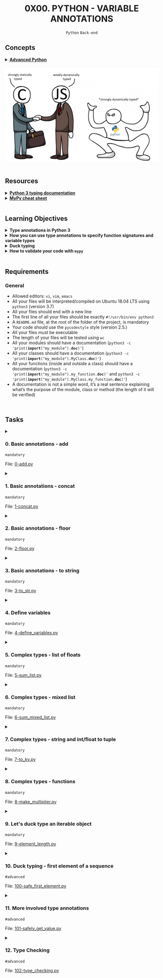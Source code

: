 <h1 align="center"><b>0X00. PYTHON - VARIABLE ANNOTATIONS</b></h1>
<div align="center"><code>Python</code> <code>Back-end</code></div>

## Concepts
<details>
<summary><b><a href="https://intranet.alxswe.com/rltoken/5j0OtdWh36_HVAHKJX2gaA">Advanced Python</a></b></summary><br>

<br><p align="center">※※※※※※※※※※※※</p><br>
</details>

<br>
<div align="center"><img alt="" src="https://github.com/codenvibes/alx-backend-python/blob/master/0x00-python_variable_annotations/images/y9y25tefi5401.png"></div>

<!-- <br>
<hr>
<h3><a href=>Notes</a></h3>
<hr> -->


<!--==================================================-->
<br>

## Resources
<details>
<summary><b><a href="https://docs.python.org/3/library/typing.html">Python 3 typing documentation</a></b></summary><br>


<br><p align="center">※※※※※※※※※※※※</p><br>
</details>


<details>
<summary><b><a href="https://mypy.readthedocs.io/en/latest/cheat_sheet_py3.html">MyPy cheat sheet</a></b></summary><br>


<br><p align="center">※※※※※※※※※※※※</p><br>
</details>



<!--==================================================-->
<br>

## Learning Objectives
<details>
<summary><b><a href=" "> </a>Type annotations in Python 3</b></summary><br>

Type annotations in Python 3 are a feature that allows developers to specify the types of variables, function parameters, and return values. This feature was introduced in Python 3.5 through PEP 484 and has since been improved in subsequent versions. Type annotations help with code readability, provide hints for IDEs and linters, and facilitate static type checking using tools like `mypy`.

Here's an overview of how to use type annotations in Python 3:

### Basic Type Annotations

#### Variables

You can annotate the type of variables using the syntax:
```python
variable_name: type = value
```

Example:
```python
name: str = "John"
age: int = 30
height: float = 5.9
is_active: bool = True
```

#### Functions

You can annotate the types of function parameters and return values:
```python
def function_name(param1: type1, param2: type2) -> return_type:
    pass
```

Example:
```python
def greet(name: str) -> str:
    return f"Hello, {name}"

def add(a: int, b: int) -> int:
    return a + b
```

### Complex Types

#### Lists, Tuples, and Dictionaries

For collections, you can use the `List`, `Tuple`, and `Dict` types from the `typing` module:
```python
from typing import List, Tuple, Dict

names: List[str] = ["Alice", "Bob", "Charlie"]
point: Tuple[int, int] = (10, 20)
scores: Dict[str, int] = {"Alice": 85, "Bob": 92}
```

#### Optional and Union Types

To indicate that a variable can be of more than one type, or that it can be `None`, you can use `Union` and `Optional` from the `typing` module:
```python
from typing import Union, Optional

# A variable that can be either an int or a float
number: Union[int, float] = 3.14

# A variable that can be either a string or None
name: Optional[str] = None
```

### Type Aliases

You can create type aliases to simplify complex type annotations:
```python
from typing import List, Dict

# Define a type alias
Address = Dict[str, str]

# Use the type alias
addresses: List[Address] = [{"street": "Main St", "city": "Springfield"}]
```

### Generics

Generics can be used to create functions and classes that can work with any type. This is done using `TypeVar` from the `typing` module:
```python
from typing import TypeVar, Generic, List

T = TypeVar('T')

def get_first_element(elements: List[T]) -> T:
    return elements[0]

# Example usage
print(get_first_element([1, 2, 3]))  # Output: 1
print(get_first_element(["a", "b", "c"]))  # Output: "a"
```

### Annotating Class Methods

You can also annotate class methods, including `self` and `cls`:
```python
from typing import List

class Person:
    def __init__(self, name: str, age: int) -> None:
        self.name = name
        self.age = age

    def greet(self) -> str:
        return f"Hello, my name is {self.name}."

    @classmethod
    def from_dict(cls, data: dict) -> "Person":
        return cls(name=data["name"], age=data["age"])
```

### Type Checking with `mypy`

To perform static type checking, you can use `mypy`, a static type checker for Python:
```sh
pip install mypy
```

Then run `mypy` on your Python files:
```sh
mypy your_script.py
```

### Summary

Type annotations are a powerful feature in Python that can improve code clarity and facilitate debugging and maintenance. By using type annotations, you can make your code more understandable and leverage tools for static type checking to catch potential issues early in the development process.

<br><p align="center">※※※※※※※※※※※※</p><br>
</details>


<details>
<summary><b><a href=" "> </a>How you can use type annotations to specify function signatures and variable types</b></summary><br>

Type annotations in Python provide a way to specify the types of variables, function parameters, and return values. They can improve code readability, facilitate static type checking, and help with IDE autocompletion. Here's a guide on how to use type annotations for function signatures and variable types:

### 1. Variable Type Annotations

To specify the type of a variable, use a colon followed by the type:

```python
# Basic types
name: str = "Alice"
age: int = 30
is_student: bool = True
height: float = 5.7

# List and dictionary types
numbers: list[int] = [1, 2, 3, 4, 5]
grades: dict[str, int] = {"math": 90, "science": 85}
```

### 2. Function Signatures

Type annotations can also be used to specify the types of function parameters and return values:

```python
def greet(name: str) -> str:
    return f"Hello, {name}!"

def add(x: int, y: int) -> int:
    return x + y

def get_top_students(students: dict[str, int]) -> list[str]:
    return [name for name, grade in students.items() if grade > 90]
```

### 3. Optional Types

Sometimes, a variable or a function parameter can be of multiple types or `None`. Use the `Optional` type hint from the `typing` module:

```python
from typing import Optional

def find_student(student_id: int) -> Optional[str]:
    if student_id == 1:
        return "Alice"
    return None
```

### 4. Union Types

When a variable or parameter can be one of several types, use the `Union` type hint:

```python
from typing import Union

def process_data(data: Union[str, int]) -> str:
    if isinstance(data, int):
        return f"Processing number: {data}"
    return f"Processing string: {data}"
```

### 5. Complex Data Structures

For more complex data structures, use `List`, `Dict`, `Tuple`, etc., from the `typing` module:

```python
from typing import List, Dict, Tuple

def calculate_averages(grades: List[int]) -> float:
    return sum(grades) / len(grades)

def student_info() -> Dict[str, Tuple[int, float]]:
    return {"Alice": (21, 3.5), "Bob": (22, 3.7)}
```

### 6. Custom Types

For more specific types, you can create your own type aliases:

```python
from typing import List, Dict, Tuple

Student = Dict[str, Union[int, float]]

def get_student_details() -> List[Student]:
    return [{"name": "Alice", "age": 21, "gpa": 3.5}, {"name": "Bob", "age": 22, "gpa": 3.7}]
```

### 7. Type Checking

While type annotations do not enforce types at runtime, they are useful for static type checkers like `mypy`. To check your code with `mypy`, install it and run:

```bash
pip install mypy
mypy your_script.py
```

### Example Code with Type Annotations

```python
from typing import List, Dict, Union

def student_summary(students: List[Dict[str, Union[int, str]]]) -> None:
    for student in students:
        name: str = student["name"]
        age: int = student["age"]
        print(f"Student Name: {name}, Age: {age}")

# Sample usage
students_data = [{"name": "Alice", "age": 21}, {"name": "Bob", "age": 22}]
student_summary(students_data)
```

In this example, `student_summary` takes a list of dictionaries where each dictionary represents a student with `name` as a string and `age` as an integer. The function prints the name and age of each student.

By using type annotations, you can make your code clearer and more maintainable, and leverage tools like `mypy` to catch type-related errors before they cause problems at runtime.

<br><p align="center">※※※※※※※※※※※※</p><br>
</details>


<details>
<summary><b><a href=" "> </a>Duck typing</b></summary><br>

Duck typing is a concept in dynamic typing languages like Python, where the type or class of an object is determined by its behavior (methods and properties) rather than its explicit type. The term comes from the phrase "If it looks like a duck, swims like a duck, and quacks like a duck, then it probably is a duck."

In duck typing, you don't check the type of an object to determine if it has the right interface; you just use the object and assume it has the necessary methods and attributes. This can make code more flexible and easier to extend.

Here's an example to illustrate duck typing in Python:

### Example of Duck Typing

Suppose you have a function that processes different types of animals, and you want to include a behavior where they can "speak". Instead of checking the type of each animal, you rely on the `speak` method being present:

```python
class Dog:
    def speak(self):
        return "Woof!"

class Cat:
    def speak(self):
        return "Meow!"

class Bird:
    def speak(self):
        return "Tweet!"

def animal_sound(animal):
    print(animal.speak())

# Sample usage
dog = Dog()
cat = Cat()
bird = Bird()

animal_sound(dog)  # Outputs: Woof!
animal_sound(cat)  # Outputs: Meow!
animal_sound(bird) # Outputs: Tweet!
```

In this example, the `animal_sound` function doesn't care about the type of the object passed to it. As long as the object has a `speak` method, it will work correctly.

### Advantages of Duck Typing

1. **Flexibility:** Allows you to write more generic and reusable code.
2. **Ease of Extension:** New types can be added without modifying existing code as long as they conform to the expected interface.
3. **Simplicity:** Reduces the need for complex type hierarchies and inheritance.

### Potential Issues

1. **Runtime Errors:** If an object doesn’t have the expected method, it will raise an `AttributeError` at runtime.
2. **Readability:** It can sometimes be less clear what types are expected, making code harder to understand.

### Duck Typing with Type Annotations

Even with duck typing, you can use type annotations to indicate the expected interface using `Protocol` from the `typing` module (available in Python 3.8+). This allows you to define the expected methods without enforcing a specific type.

```python
from typing import Protocol

class Speakable(Protocol):
    def speak(self) -> str:
        ...

def animal_sound(animal: Speakable) -> None:
    print(animal.speak())

class Dog:
    def speak(self) -> str:
        return "Woof!"

class Cat:
    def speak(self) -> str:
        return "Meow!"

# Sample usage
dog = Dog()
cat = Cat()

animal_sound(dog)  # Outputs: Woof!
animal_sound(cat)  # Outputs: Meow!
```

In this example, `Speakable` is a protocol that specifies the `speak` method. The `animal_sound` function expects any object that conforms to the `Speakable` protocol, ensuring that the object has a `speak` method.

### Summary

Duck typing is a powerful feature in Python that allows for more flexible and dynamic code by relying on the presence of methods and attributes rather than explicit types. While it offers many advantages, it also requires careful handling to avoid runtime errors. Using type annotations and protocols can help document and enforce expected behaviors, combining the best of both worlds.

<br><p align="center">※※※※※※※※※※※※</p><br>
</details>


<details>
<summary><b><a href=" "> </a>How to validate your code with <code>mypy</code></b></summary><br>

Validating your code with `mypy` is a straightforward process that involves a few steps:

1. **Install mypy**: First, you need to install `mypy` if you haven't already. You can do this using `pip`:
   ```bash
   pip install mypy
   ```

2. **Add Type Annotations**: Ensure your code has type annotations for variables, function parameters, and return types. Here's a simple example:
   ```python
   def add(x: int, y: int) -> int:
       return x + y

   def greet(name: str) -> str:
       return f"Hello, {name}!"
   ```

3. **Run mypy**: Run `mypy` on your Python script or module. You can do this from the command line:
   ```bash
   mypy your_script.py
   ```

4. **Fix Reported Issues**: `mypy` will report any type inconsistencies or errors it finds. Fix these issues to ensure your code conforms to the specified types.

### Detailed Example

Let's walk through an example:

#### Step 1: Create a Python Script with Type Annotations

Create a file named `example.py` with the following content:

```python
from typing import List, Optional, Union

def add(x: int, y: int) -> int:
    return x + y

def greet(name: str) -> str:
    return f"Hello, {name}!"

def find_student(student_id: int) -> Optional[str]:
    students = {1: "Alice", 2: "Bob"}
    return students.get(student_id)

def process_data(data: Union[str, int]) -> str:
    if isinstance(data, int):
        return f"Processing number: {data}"
    return f"Processing string: {data}"

def calculate_averages(grades: List[int]) -> float:
    return sum(grades) / len(grades)
```

#### Step 2: Install mypy

If you haven't installed `mypy` yet, do so using `pip`:
```bash
pip install mypy
```

#### Step 3: Run mypy

Run `mypy` on your script:

```bash
mypy example.py
```

#### Step 4: Interpret the Output and Fix Issues

`mypy` will output something like this if there are type errors:

```
example.py:14: error: Incompatible return value type (got "Optional[str]", expected "str")
example.py:19: error: Argument 1 to "sum" has incompatible type "List[float]"; expected "Iterable[int]"
```

These messages indicate that there are type mismatches in the `find_student` and `calculate_averages` functions.

### Common Fixes

1. **Optional Return Type**: Ensure that functions that can return `None` are properly annotated with `Optional`.

2. **Correct Type Usage**: Ensure that you are passing the correct types to functions and using them correctly within your code.

### Improved Example

Here’s how you can fix the issues based on `mypy` feedback:

```python
from typing import List, Optional, Union

def add(x: int, y: int) -> int:
    return x + y

def greet(name: str) -> str:
    return f"Hello, {name}!"

def find_student(student_id: int) -> Optional[str]:
    students = {1: "Alice", 2: "Bob"}
    return students.get(student_id)

def process_data(data: Union[str, int]) -> str:
    if isinstance(data, int):
        return f"Processing number: {data}"
    return f"Processing string: {data}"

def calculate_averages(grades: List[int]) -> float:
    return sum(grades) / len(grades)
```

Now, re-run `mypy`:

```bash
mypy example.py
```

If everything is correct, `mypy` should not report any errors:

```
Success: no issues found in 1 source file
```

### Additional Tips

- **Use `# type: ignore`**: If `mypy` complains about a particular line but you are certain it is correct, you can silence the warning by adding `# type: ignore` to that line.
  
  ```python
  def find_student(student_id: int) -> Optional[str]:
      students = {1: "Alice", 2: "Bob"}
      return students.get(student_id)  # type: ignore
  ```

- **Type Aliases**: Use type aliases to simplify complex type annotations.
  
  ```python
  from typing import List, Tuple

  Student = Tuple[int, str]
  def get_students() -> List[Student]:
      return [(1, "Alice"), (2, "Bob")]
  ```

- **Config File**: You can create a `mypy.ini` or `setup.cfg` configuration file to customize `mypy` behavior.

  ```ini
  [mypy]
  ignore_missing_imports = True
  disallow_untyped_defs = True
  ```

Using `mypy` helps catch type-related errors early, making your code more robust and maintainable.

<br><p align="center">※※※※※※※※※※※※</p><br>
</details>




<!--==================================================-->
<br>

## Requirements
<h3>General</h3>

- Allowed editors: <code>vi</code>, <code>vim</code>, <code>emacs</code>
- All your files will be interpreted/compiled on Ubuntu 18.04 LTS using <code>python3</code> (version 3.7)
- All your files should end with a new line
- The first line of all your files should be exactly <code>#!/usr/bin/env python3</code>
- A <code>README.md</code> file, at the root of the folder of the project, is mandatory
- Your code should use the <code>pycodestyle</code> style (version 2.5.)
- All your files must be executable
- The length of your files will be tested using <code>wc</code>
- All your modules should have a documentation (<code>python3 -c 'print(__import__("my_module").__doc__)'</code>)
- All your classes should have a documentation (<code>python3 -c 'print(__import__("my_module").MyClass.__doc__)'</code>)
- All your functions (inside and outside a class) should have a documentation (<code>python3 -c 'print(__import__("my_module").my_function.__doc__)'</code> and <code>python3 -c 'print(__import__("my_module").MyClass.my_function.__doc__)'</code>)
- A documentation is not a simple word, it’s a real sentence explaining what’s the purpose of the module, class or method (the length of it will be verified)

<!--==================================================-->
<br>

## Tasks
<details>
<summary>

### 0. Basic annotations - add
`mandatory`

File: [0-add.py]()
</summary>

<p>Write a type-annotated function <code>add</code> that takes a float <code>a</code> and a float <code>b</code> as arguments and returns their sum as a float. </p>

<pre><code>bob@dylan:~$ cat 0-main.py
#!/usr/bin/env python3
add = __import__('0-add').add

print(add(1.11, 2.22) == 1.11 + 2.22)
print(add.__annotations__)

bob@dylan:~$ ./0-main.py
True
{'a':  &lt;class 'float'&gt;, 'b': &lt;class 'float'&gt;, 'return': &lt;class 'float'&gt;}
</code></pre>


</details>

<details>
<summary>

### 1. Basic annotations - concat
`mandatory`

File: [1-concat.py]()
</summary>

<p>Write a type-annotated function <code>concat</code> that takes a string <code>str1</code> and a string <code>str2</code> as arguments and returns a concatenated string</p>

<pre><code>bob@dylan:~$ cat 1-main.py
#!/usr/bin/env python3
concat = __import__('1-concat').concat

str1 = "egg"
str2 = "shell"

print(concat(str1, str2) == "{}{}".format(str1, str2))
print(concat.__annotations__)

bob@dylan:~$ ./1-main.py
True
{'str1': &lt;class 'str'&gt;, 'str2': &lt;class 'str'&gt;, 'return': &lt;class 'str'&gt;}
</code></pre>


</details>

<details>
<summary>

### 2. Basic annotations - floor
`mandatory`

File: [2-floor.py]()
</summary>

<p>Write a type-annotated function <code>floor</code> which takes a float <code>n</code> as argument and returns the floor of the float.</p>

<pre><code>bob@dylan:~$ cat 2-main.py
#!/usr/bin/env python3

import math

floor = __import__('2-floor').floor

ans = floor(3.14)

print(ans == math.floor(3.14))
print(floor.__annotations__)
print("floor(3.14) returns {}, which is a {}".format(ans, type(ans)))

bob@dylan:~$ ./2-main.py
True
{'n': &lt;class 'float'&gt;, 'return': &lt;class 'int'&gt;}
floor(3.14) returns 3, which is a &lt;class 'int'&gt;
</code></pre>


</details>

<details>
<summary>

### 3. Basic annotations - to string
`mandatory`

File: [3-to_str.py]()
</summary>

<p>Write a type-annotated function <code>to_str</code> that takes a float <code>n</code> as argument and returns the string representation of the float.</p>

<pre><code>bob@dylan:~$ cat 3-main.py
#!/usr/bin/env python3
to_str = __import__('3-to_str').to_str

pi_str = to_str(3.14)
print(pi_str == str(3.14))
print(to_str.__annotations__)
print("to_str(3.14) returns {} which is a {}".format(pi_str, type(pi_str)))

bob@dylan:~$ ./3-main.py
True
{'n': &lt;class 'float'&gt;, 'return': &lt;class 'str'&gt;}
to_str(3.14) returns 3.14, which is a &lt;class 'str'&gt;
</code></pre>


</details>

<details>
<summary>

### 4. Define variables
`mandatory`

File: [4-define_variables.py]()
</summary>

<p>Define and annotate the following variables with the specified values:</p>

<ul>
<li><code>a</code>, an integer with a value of 1</li>
<li><code>pi</code>, a float with a value of 3.14</li>
<li><code>i_understand_annotations</code>, a boolean with a value of True</li>
<li><code>school</code>, a string with a value of “Holberton”</li>
</ul>

<pre><code>bob@dylan:~$ cat 4-main.py
#!/usr/bin/env python3

a = __import__('4-define_variables').a
pi = __import__('4-define_variables').pi
i_understand_annotations = __import__('4-define_variables').i_understand_annotations
school = __import__('4-define_variables').school

print("a is a {} with a value of {}".format(type(a), a))
print("pi is a {} with a value of {}".format(type(pi), pi))
print("i_understand_annotations is a {} with a value of {}".format(type(i_understand_annotations), i_understand_annotations))
print("school is a {} with a value of {}".format(type(school), school))

bob@dylan:~$ ./4-main.py
a is a &lt;class 'int'&gt; with a value of 1
pi is a &lt;class 'float'&gt; with a value of 3.14
i_understand_annotations is a &lt;class 'bool'&gt; with a value of True
school is a &lt;class 'str'&gt; with a value of Holberton
</code></pre>


</details>

<details>
<summary>

### 5. Complex types - list of floats
`mandatory`

File: [5-sum_list.py]()
</summary>

<p>Write a type-annotated function <code>sum_list</code> which takes a list <code>input_list</code> of floats as argument and returns their sum as a float.</p>

<pre><code>bob@dylan:~$ cat 5-main.py
#!/usr/bin/env python3

sum_list = __import__('5-sum_list').sum_list

floats = [3.14, 1.11, 2.22]
floats_sum = sum_list(floats)
print(floats_sum == sum(floats))
print(sum_list.__annotations__)
print("sum_list(floats) returns {} which is a {}".format(floats_sum, type(floats_sum)))

bob@dylan:~$ ./5-main.py
True
{'input_list': typing.List[float], 'return': &lt;class 'float'&gt;}
sum_list(floats) returns 6.470000000000001 which is a &lt;class 'float'&gt;
</code></pre>


</details>

<details>
<summary>

### 6. Complex types - mixed list
`mandatory`

File: [6-sum_mixed_list.py]()
</summary>

<p>Write a type-annotated function <code>sum_mixed_list</code> which takes a list <code>mxd_lst</code> of integers and floats and returns their sum as a float.</p>

<pre><code>bob@dylan:~$ cat 6-main.py
#!/usr/bin/env python3

sum_mixed_list = __import__('6-sum_mixed_list').sum_mixed_list

print(sum_mixed_list.__annotations__)
mixed = [5, 4, 3.14, 666, 0.99]
ans = sum_mixed_list(mixed)
print(ans == sum(mixed))
print("sum_mixed_list(mixed) returns {} which is a {}".format(ans, type(ans)))

bob@dylan:~$ ./6-main.py
{'mxd_lst': typing.List[typing.Union[int, float]], 'return': &lt;class 'float'&gt;}
True
sum_mixed_list(mixed) returns 679.13 which is a &lt;class 'float'&gt;
</code></pre>


</details>

<details>
<summary>

### 7. Complex types - string and int/float to tuple
`mandatory`

File: [7-to_kv.py]()
</summary>

<p>Write a type-annotated function <code>to_kv</code> that takes a string <code>k</code> and an int OR float <code>v</code> as arguments and returns a tuple. The first element of the tuple is the string <code>k</code>. The second element is the square of the int/float <code>v</code> and should be annotated as a float.</p>

<pre><code>bob@dylan:~$ cat 7-main.py
#!/usr/bin/env python3

to_kv = __import__('7-to_kv').to_kv

print(to_kv.__annotations__)
print(to_kv("eggs", 3))
print(to_kv("school", 0.02))

bob@dylan:~$ ./7-main.py
{'k': &lt;class 'str'&gt;, 'v': typing.Union[int, float], 'return': typing.Tuple[str, float]}
('eggs', 9)
('school', 0.0004)
</code></pre>


</details>

<details>
<summary>

### 8. Complex types - functions
`mandatory`

File: [8-make_multiplier.py]()
</summary>

<p>Write a type-annotated function <code>make_multiplier</code> that takes a float <code>multiplier</code> as argument and returns a function that multiplies a float by <code>multiplier</code>.</p>

<pre><code>bob@dylan:~$ cat 8-main.py
#!/usr/bin/env python3

make_multiplier = __import__('8-make_multiplier').make_multiplier
print(make_multiplier.__annotations__)
fun = make_multiplier(2.22)
print("{}".format(fun(2.22)))

bob@dylan:~$ ./8-main.py
{'multiplier': &lt;class 'float'&gt;, 'return': typing.Callable[[float], float]}
4.928400000000001
</code></pre>


</details>

<details>
<summary>

### 9. Let's duck type an iterable object
`mandatory`

File: [9-element_length.py]()
</summary>

<p>Annotate the below function’s parameters and return values with the appropriate types</p>

<pre><code>def element_length(lst):
    return [(i, len(i)) for i in lst]
</code></pre>

<pre><code>bob@dylan:~$ cat 9-main.py 
#!/usr/bin/env python3

element_length =  __import__('9-element_length').element_length

print(element_length.__annotations__)

bob@dylan:~$ ./9-main.py 
{'lst': typing.Iterable[typing.Sequence], 'return': typing.List[typing.Tuple[typing.Sequence, int]]}
</code></pre>


</details>

<details>
<summary>

### 10. Duck typing - first element of a sequence
`#advanced`

File: [100-safe_first_element.py]()
</summary>

<p>Augment the following code with the correct duck-typed annotations:</p>

<pre><code># The types of the elements of the input are not know
def safe_first_element(lst):
    if lst:
        return lst[0]
    else:
        return None
</code></pre>

<pre><code>bob@dylan:~$ cat 100-main.py 
#!/usr/bin/env python3

safe_first_element =  __import__('100-safe_first_element').safe_first_element

print(safe_first_element.__annotations__)

bob@dylan:~$ ./100-main.py 
{'lst': typing.Sequence[typing.Any], 'return': typing.Union[typing.Any, NoneType]}
</code></pre>


</details>

<details>
<summary>

### 11. More involved type annotations
`#advanced`

File: [101-safely_get_value.py]()
</summary>

<p>Given the parameters and the return values, add type annotations to the function</p>

<p>Hint: look into TypeVar</p>

<pre><code>def safely_get_value(dct, key, default = None):
    if key in dct:
        return dct[key]
    else:
        return default
</code></pre>

<pre><code>bob@dylan:~$ cat 101-main.py 
#!/usr/bin/env python3

safely_get_value = __import__('101-safely_get_value').safely_get_value
annotations = safely_get_value.__annotations__

print("Here's what the mappings should look like")
for k, v in annotations.items():
    print( ("{}: {}".format(k, v)))

bob@dylan:~$ ./101-main.py 
Here's what the mappings should look like
dct: typing.Mapping
key: typing.Any
default: typing.Union[~T, NoneType]
return: typing.Union[typing.Any, ~T]
</code></pre>


</details>

<details>
<summary>

### 12. Type Checking
`#advanced`

File: [102-type_checking.py]()
</summary>

<p>Use <code>mypy</code> to validate the following piece of code and apply any necessary changes.</p>

<pre><code>def zoom_array(lst: Tuple, factor: int = 2) -&gt; Tuple:
    zoomed_in: Tuple = [
        item for item in lst
        for i in range(factor)
    ]
    return zoomed_in


array = [12, 72, 91]

zoom_2x = zoom_array(array)

zoom_3x = zoom_array(array, 3.0)
</code></pre>

<pre><code>bob@dylan:~$ mypy 102-type_checking.py
Success: no issues found in 1 source file
bob@dylan:~$ cat 102-main.py 
#!/usr/bin/env python3

zoom_array =  __import__('102-type_checking').zoom_array

print(zoom_array.__annotations__)

bob@dylan:~$ ./102-main.py 
{'lst': typing.Tuple, 'factor': &lt;class 'int'&gt;, 'return': typing.List}
</code></pre>


</details>

